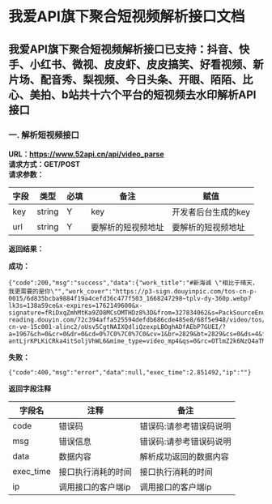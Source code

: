 # 我爱API旗下聚合短视频解析接口文档

## 我爱API旗下聚合短视频解析接口已支持：抖音、快手、小红书、微视、皮皮虾、皮皮搞笑、好看视频、新片场、配音秀、梨视频、今日头条、开眼、陌陌、比心、美拍、b站共十六个平台的短视频去水印解析API接口


### 一. 解析短视频接口
**URL：https://www.52api.cn/api/video_parse**  
**请求方式：GET/POST**  
**请求参数：**  

|字段|类型|必填|备注|赋值|
|---|---|---|---|---|
| key | string | Y | key |开发者后台生成的key|
| url | string | Y | 要解析的短视频地址 |要解析的短视频地址|

**返回结果：**  

**成功：**  

	{"code":200,"msg":"success","data":{"work_title":"#新海诚 \"相比于晴天，我更需要的是你\"","work_cover":"https://p3-sign.douyinpic.com/tos-cn-p-0015/6d835bcba9884f19a4cefd36c477f503_1668247298~tplv-dy-360p.webp?lk3s=138a59ce&x-expires=1762149600&x-signature=fRiDxqZmhMtKa9ZO8MCsOMTHDz8%3D&from=327834062&s=PackSourceEnum_AWEME_DETAIL&se=false&sc=origin_cover&biz_tag=aweme_video&l=20251020144806D85D99C824C8091D2F16","work_type":"video","work_url":"https://v3-reading.douyin.com/72c394affa525594defdb686cde485e8/68f5e948/video/tos/cn/tos-cn-ve-15c001-alinc2/oUsv5CgtNAIXQdliQzexpLBOghADfAEbP7GUEI/?a=1967&ch=0&cr=0&dr=0&cd=0%7C0%7C0%7C0&cv=1&br=2829&bt=2829&cs=0&ds=4&ft=WThMx4EMffPd1B~2Y1jNvAq-antLjrKPLKiCRka4itSoljVhWL6&mime_type=video_mp4&qs=0&rc=OTlmZ2k6NzQ4aTM6NWY0OkBpMzVrdDs6ZnZwZzMzNGkzM0A1Li8tLV82XzMxYmE2Yy1jYSM0amE0cjRncWtgLS1kLTBzcw%3D%3D&btag=80000e00010000&dy_q=1760942887&l=202510201448071FB3AD9541880968ED30"},"exec_time":2.308547,"ip":""}

  






**失败：**	

	{"code":400,"msg":"error","data":null,"exec_time":2.851492,"ip":""}

**返回字段注释** 

|字段名|注释|备注|
|---|---|---|
|code|错误码|错误码:请参考错误码说明|
|msg|错误信息|错误码:请参考错误码说明|
|data|数据内容|解析成功返回的数据内容|
|exec_time|接口执行消耗的时间|接口执行消耗的时间|
|ip|调用接口的客户端ip|调用接口的客户端ip|

